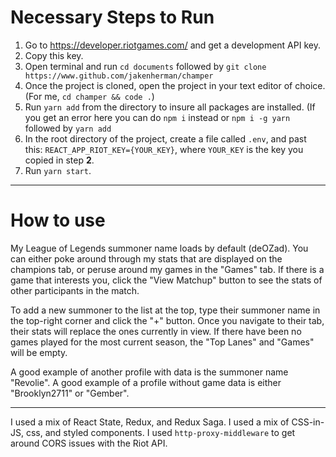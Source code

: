# Necessary Steps to Run

 1. Go to https://developer.riotgames.com/ and get a development API key. 
 2. Copy this key.
 3. Open terminal and run `cd documents` followed by `git clone https://www.github.com/jakenherman/champer`
 4. Once the project is cloned, open the project in your text editor of choice. (For me, `cd champer && code .`)
 5. Run `yarn add` from the directory to insure all packages are installed. (If you get an error here you can do `npm i` instead or `npm i -g yarn` followed by `yarn add`
 6. In the root directory of the project, create a file called `.env`, and past this: `REACT_APP_RIOT_KEY={YOUR_KEY}`, where `YOUR_KEY` is the key you copied in step **2**.
 7. Run `yarn start`.
 
 ---
 
 # How to use
 
 My League of Legends summoner name loads by default (deOZad). You can either poke around through my stats that are displayed on the champions tab, or peruse around my games in the "Games" tab.
 If there is a game that interests you, click the "View Matchup" button to see the stats of other participants in the match.
 
 To add a new summoner to the list at the top, type their summoner name in the top-right corner and click the "+" button. Once you navigate to their tab, their stats will replace the ones currently in view.
 If there have been no games played for the most current season, the "Top Lanes" and "Games" will be empty. 
 
 A good example of another profile with data is the summoner name "Revolie".
 A good example of a profile without game data is either "Brooklyn2711" or "Gember".
 
 ---
 
I used a mix of React State, Redux, and Redux Saga. I used a mix of CSS-in-JS, css, and styled components. I used `http-proxy-middleware` to get around CORS issues with the Riot API.

